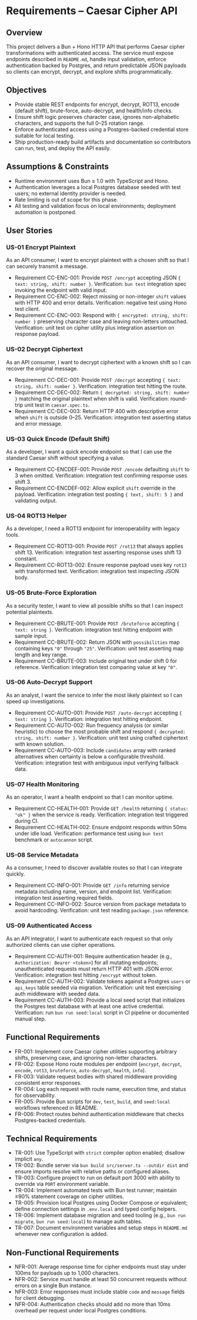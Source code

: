 # Requirements – Caesar Cipher API

## Overview
This project delivers a Bun + Hono HTTP API that performs Caesar cipher transformations with authenticated access. The service must expose endpoints described in `README.md`, handle input validation, enforce authentication backed by Postgres, and return predictable JSON payloads so clients can encrypt, decrypt, and explore shifts programmatically.

## Objectives
- Provide stable REST endpoints for encrypt, decrypt, ROT13, encode (default shift), brute-force, auto-decrypt, and health/info checks.
- Ensure shift logic preserves character case, ignores non-alphabetic characters, and supports the full 0–25 rotation range.
- Enforce authenticated access using a Postgres-backed credential store suitable for local testing.
- Ship production-ready build artifacts and documentation so contributors can run, test, and deploy the API easily.

## Assumptions & Constraints
- Runtime environment uses Bun ≥ 1.0 with TypeScript and Hono.
- Authentication leverages a local Postgres database seeded with test users; no external identity provider is needed.
- Rate limiting is out of scope for this phase.
- All testing and validation focus on local environments; deployment automation is postponed.

## User Stories
### US-01 Encrypt Plaintext
As an API consumer, I want to encrypt plaintext with a chosen shift so that I can securely transmit a message.
- Requirement CC-ENC-001: Provide `POST /encrypt` accepting JSON `{ text: string, shift: number }`. Verification: `bun test` integration spec invoking the endpoint with valid input.
- Requirement CC-ENC-002: Reject missing or non-integer `shift` values with HTTP 400 and error details. Verification: negative test using Hono test client.
- Requirement CC-ENC-003: Respond with `{ encrypted: string, shift: number }` preserving character case and leaving non-letters untouched. Verification: unit test on cipher utility plus integration assertion on response payload.

### US-02 Decrypt Ciphertext
As an API consumer, I want to decrypt ciphertext with a known shift so I can recover the original message.
- Requirement CC-DEC-001: Provide `POST /decrypt` accepting `{ text: string, shift: number }`. Verification: integration test hitting the route.
- Requirement CC-DEC-002: Return `{ decrypted: string, shift: number }` matching the original plaintext when shift is valid. Verification: round-trip unit test in `caesar.spec.ts`.
- Requirement CC-DEC-003: Return HTTP 400 with descriptive error when `shift` is outside 0–25. Verification: integration test asserting status and error message.

### US-03 Quick Encode (Default Shift)
As a developer, I want a quick encode endpoint so that I can use the standard Caesar shift without specifying a value.
- Requirement CC-ENCDEF-001: Provide `POST /encode` defaulting `shift` to 3 when omitted. Verification: integration test confirming response uses shift 3.
- Requirement CC-ENCDEF-002: Allow explicit `shift` override in the payload. Verification: integration test posting `{ text, shift: 5 }` and validating output.

### US-04 ROT13 Helper
As a developer, I need a ROT13 endpoint for interoperability with legacy tools.
- Requirement CC-ROT13-001: Provide `POST /rot13` that always applies shift 13. Verification: integration test asserting response uses shift 13 constant.
- Requirement CC-ROT13-002: Ensure response payload uses key `rot13` with transformed text. Verification: integration test inspecting JSON body.

### US-05 Brute-Force Exploration
As a security tester, I want to view all possible shifts so that I can inspect potential plaintexts.
- Requirement CC-BRUTE-001: Provide `POST /bruteforce` accepting `{ text: string }`. Verification: integration test hitting endpoint with sample input.
- Requirement CC-BRUTE-002: Return JSON with `possibilities` map containing keys `"0"` through `"25"`. Verification: unit test asserting map length and key range.
- Requirement CC-BRUTE-003: Include original text under shift 0 for reference. Verification: integration test comparing value at key `"0"`.

### US-06 Auto-Decrypt Support
As an analyst, I want the service to infer the most likely plaintext so I can speed up investigations.
- Requirement CC-AUTO-001: Provide `POST /auto-decrypt` accepting `{ text: string }`. Verification: integration test hitting endpoint.
- Requirement CC-AUTO-002: Run frequency analysis (or similar heuristic) to choose the most probable shift and respond `{ decrypted: string, shift: number }`. Verification: unit test using crafted ciphertext with known solution.
- Requirement CC-AUTO-003: Include `candidates` array with ranked alternatives when certainty is below a configurable threshold. Verification: integration test with ambiguous input verifying fallback data.

### US-07 Health Monitoring
As an operator, I want a health endpoint so that I can monitor uptime.
- Requirement CC-HEALTH-001: Provide `GET /health` returning `{ status: "ok" }` when the service is ready. Verification: integration test triggered during CI.
- Requirement CC-HEALTH-002: Ensure endpoint responds within 50ms under idle load. Verification: performance test using `bun test` benchmark or `autocannon` script.

### US-08 Service Metadata
As a consumer, I need to discover available routes so that I can integrate quickly.
- Requirement CC-INFO-001: Provide `GET /info` returning service metadata including name, version, and endpoint list. Verification: integration test asserting required fields.
- Requirement CC-INFO-002: Source version from package metadata to avoid hardcoding. Verification: unit test reading `package.json` reference.

### US-09 Authenticated Access
As an API integrator, I want to authenticate each request so that only authorized clients can use cipher operations.
- Requirement CC-AUTH-001: Require authentication header (e.g., `Authorization: Bearer <token>`) for all mutating endpoints; unauthenticated requests must return HTTP 401 with JSON error. Verification: integration test hitting `/encrypt` without token.
- Requirement CC-AUTH-002: Validate tokens against a Postgres `users` or `api_keys` table seeded via migration. Verification: unit test exercising auth middleware with seeded data.
- Requirement CC-AUTH-003: Provide a local seed script that initializes the Postgres test database with at least one active credential. Verification: run `bun run seed:local` script in CI pipeline or documented manual step.

## Functional Requirements
- FR-001: Implement core Caesar cipher utilities supporting arbitrary shifts, preserving case, and ignoring non-letter characters.
- FR-002: Expose Hono route modules per endpoint (`encrypt`, `decrypt`, `encode`, `rot13`, `bruteforce`, `auto-decrypt`, `health`, `info`).
- FR-003: Validate request bodies with shared middleware providing consistent error responses.
- FR-004: Log each request with route name, execution time, and status for observability.
- FR-005: Provide Bun scripts for `dev`, `test`, `build`, and `seed:local` workflows referenced in README.
- FR-006: Protect routes behind authentication middleware that checks Postgres-backed credentials.

## Technical Requirements
- TR-001: Use TypeScript with `strict` compiler option enabled; disallow implicit `any`.
- TR-002: Bundle server via `bun build src/server.ts --outdir dist` and ensure imports resolve with relative paths or configured aliases.
- TR-003: Configure project to run on default port 3000 with ability to override via `PORT` environment variable.
- TR-004: Implement automated tests with Bun test runner; maintain ≥90% statement coverage on cipher utilities.
- TR-005: Provision local Postgres using Docker Compose or equivalent; define connection settings in `.env.local` and typed config helpers.
- TR-006: Implement database migration and seed tooling (e.g., `bun run migrate`, `bun run seed:local`) to manage auth tables.
- TR-007: Document environment variables and setup steps in `README.md` whenever new configuration is added.

## Non-Functional Requirements
- NFR-001: Average response time for cipher endpoints must stay under 100ms for payloads up to 1,000 characters.
- NFR-002: Service must handle at least 50 concurrent requests without errors on a single Bun instance.
- NFR-003: Error responses must include stable `code` and `message` fields for client debugging.
- NFR-004: Authentication checks should add no more than 10ms overhead per request under local Postgres conditions.

